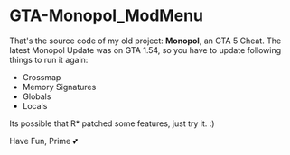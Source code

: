 # GTA-Monopol_ModMenu

That's the source code of my old project: **Monopol**, an GTA 5 Cheat.
The latest Monopol Update was on GTA 1.54, so you have to update following things to run it again:
  - Crossmap
  - Memory Signatures
  - Globals
  - Locals


Its possible that R* patched some features, just try it. :)




Have Fun, Prime 💕
